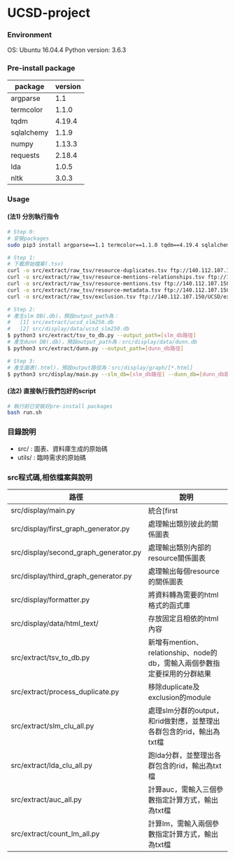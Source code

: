 # UCSD-project

### Environment
OS: Ubuntu 16.04.4
Python version: 3.6.3

### Pre-install package
| package | version |
| ------ | ------ |
| argparse | 1.1 |
| termcolor | 1.1.0 |
| tqdm | 4.19.4 |
| sqlalchemy | 1.1.9 |
| numpy | 1.13.3 |
| requests | 2.18.4 |
| lda | 1.0.5 |
| nltk | 3.0.3 |

### Usage
#### (法1) 分別執行指令
```sh 
# Step 0:
# 安裝packages
sudo pip3 install argparse==1.1 termcolor==1.1.0 tqdm==4.19.4 sqlalchemy==1.1.9 numpy==1.13.3 requests==2.18.4 lda==1.0.5 nltk==3.0.3

# Step 1:
# 下載原始檔案(.tsv)
curl -o src/extract/raw_tsv/resource-duplicates.tsv ftp://140.112.107.150/UCSD/resource-duplicates.tsv
curl -o src/extract/raw_tsv/resource-mentions-relationships.tsv ftp://140.112.107.150/UCSD/resource-mentions-relationships.tsv
curl -o src/extract/raw_tsv/resource-mentions.tsv ftp://140.112.107.150/UCSD/resource-mentions.tsv
curl -o src/extract/raw_tsv/resource-metadata.tsv ftp://140.112.107.150/UCSD/resource-metadata.tsv
curl -o src/extract/raw_tsv/exclusion.tsv ftp://140.112.107.150/UCSD/exclusion.tsv

# Step 2:
# 產生slm DB(.db)，預設output_path為：
#   [1] src/extract/ucsd_slm250.db
#   [2] src/display/data/ucsd_slm250.db
$ python3 src/extract/tsv_to_db.py --output_path=[slm_db路徑]
# 產生dunn DB(.db)，預設output_path為：src/display/data/dunn.db
$ python3 src/extract/dunn.py --output_path=[dunn_db路徑]

# Step 3:
# 產生圖表(.html)，預設output路徑為：src/display/graph/[*.html]
$ python3 src/display/main.py --slm_db=[slm_db路徑] --dunn_db=[dunn_db路徑]
```

#### (法2) 直接執行我們包好的script
```sh
# 執行前已安裝好pre-install packages
bash run.sh
```

### 目錄說明
* src/ : 圖表、資料庫生成的原始碼
* utils/ : 臨時需求的原始碼

### src程式碼,相依檔案與說明
| 路徑 | 說明 |
| ------ | ------ |
| src/display/main.py | 統合[first|second|third]_graph_generator.py的入口執行檔，輸出三種圖表於src/graph |
| src/display/first_graph_generator.py | 處理輸出類別彼此的關係圖表 |
| src/display/second_graph_generator.py | 處理輸出類別內部的resource關係圖表 |
| src/display/third_graph_generator.py | 處理輸出每個resource的關係圖表 |
| src/display/formatter.py | 將資料轉為需要的html格式的函式庫 |
| src/display/data/html_text/ | 存放固定且相依的html內容 |
| src/extract/tsv_to_db.py | 新增有mention、relationship、node的db，需輸入兩個參數指定要採用的分群結果|
| src/extract/process_duplicate.py | 移除duplicate及exclusion的module |
| src/extract/slm_clu_all.py | 處理slm分群的output，和rid做對應，並整理出各群包含的rid，輸出為txt檔 |
| src/extract/lda_clu_all.py | 跑lda分群，並整理出各群包含的rid，輸出為txt檔 |
| src/extract/auc_all.py | 計算auc，需輸入三個參數指定計算方式，輸出為txt檔 |
| src/extract/count_lm_all.py | 計算lm，需輸入兩個參數指定計算方式，輸出為txt檔 |
